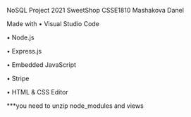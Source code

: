 NoSQL Project 2021 SweetShop CSSE1810 Mashakova Danel

Made with
• Visual Studio Code

• Node.js

• Express.js

• Embedded JavaScript

• Stripe

• HTML & CSS Editor

***you need to unzip node_modules and views
